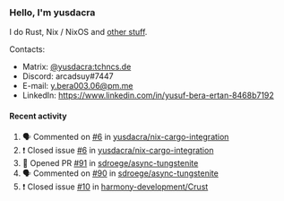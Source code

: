 ### Hello, I'm yusdacra

I do Rust, Nix / NixOS and [other stuff](https://yusdacra.gitlab.io/info/about).

Contacts:
- Matrix: [@yusdacra:tchncs.de](https://matrix.to/#/@yusdacra:tchncs.de)
- Discord: arcadsuy#7447
- E-mail: y.bera003.06@pm.me
- LinkedIn: https://www.linkedin.com/in/yusuf-bera-ertan-8468b7192

#### Recent activity

<!--START_SECTION:activity-->
1. 🗣 Commented on [#6](https://github.com/yusdacra/nix-cargo-integration/issues/6) in [yusdacra/nix-cargo-integration](https://github.com/yusdacra/nix-cargo-integration)
2. ❗️ Closed issue [#6](https://github.com/yusdacra/nix-cargo-integration/issues/6) in [yusdacra/nix-cargo-integration](https://github.com/yusdacra/nix-cargo-integration)
3. 💪 Opened PR [#91](https://github.com/sdroege/async-tungstenite/pull/91) in [sdroege/async-tungstenite](https://github.com/sdroege/async-tungstenite)
4. 🗣 Commented on [#90](https://github.com/sdroege/async-tungstenite/issues/90) in [sdroege/async-tungstenite](https://github.com/sdroege/async-tungstenite)
5. ❗️ Closed issue [#10](https://github.com/harmony-development/Crust/issues/10) in [harmony-development/Crust](https://github.com/harmony-development/Crust)
<!--END_SECTION:activity-->
